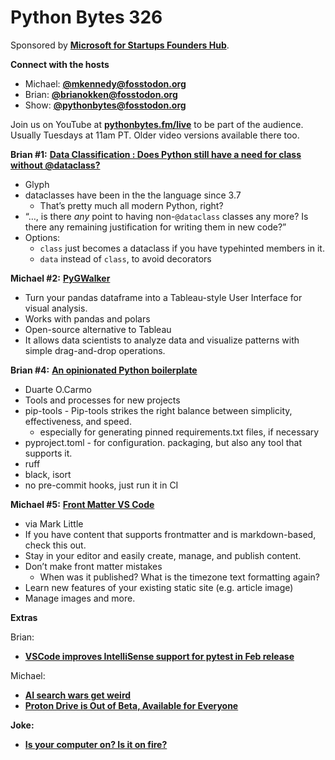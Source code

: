 # Python Bytes 326

Sponsored by [**Microsoft for Startups Founders Hub**](http://pythonbytes.fm/foundershub2022).

**Connect with the hosts**

- Michael: [**@mkennedy@fosstodon.org**](https://fosstodon.org/@mkennedy)
- Brian: [**@brianokken@fosstodon.org**](https://fosstodon.org/@brianokken)
- Show: [**@pythonbytes@fosstodon.org**](https://fosstodon.org/@pythonbytes)

Join us on YouTube at [**pythonbytes.fm/live**](https://pythonbytes.fm/stream/live) to be part of the audience. Usually Tuesdays at 11am PT. Older video versions available there too.

**Brian #1:** [**Data Classification : Does Python still have a need for class without @dataclass?**](https://blog.glyph.im/2023/02/data-classification.html)

- Glyph
- dataclasses have been in the the language since 3.7
    - That’s pretty much all modern Python, right?
- “…, is there *any* point to having non-`@dataclass` classes any more? Is there any remaining justification for writing them in new code?”
- Options:
    - `class` just becomes a dataclass if you have typehinted members in it.
    - `data` instead of `class`, to avoid decorators

**Michael #2:** [**PyGWalker**](https://github.com/Kanaries/pygwalker)

- Turn your pandas dataframe into a Tableau-style User Interface for visual analysis.
- Works with pandas and polars
- Open-source alternative to Tableau
- It allows data scientists to analyze data and visualize patterns with simple drag-and-drop operations.

**Brian #4:** [**An opinionated Python boilerplate**](https://duarteocarmo.com/blog/opinionated-python-boilerplate)

- Duarte O.Carmo
- Tools and processes for new projects
- pip-tools - Pip-tools strikes the right balance between simplicity, effectiveness, and speed.
    - especially for generating pinned requirements.txt files, if necessary
- pyproject.toml - for configuration. packaging, but also any tool that supports it.
- ruff
- black, isort
- no pre-commit hooks, just run it in CI

**Michael #5:** [**Front Matter VS Code**](https://frontmatter.codes)

- via Mark Little
- If you have content that supports frontmatter and is markdown-based, check this out.
- Stay in your editor and easily create, manage, and publish content.
- Don’t make front matter mistakes
    - When was it published? What is the timezone text formatting again?
- Learn new features of your existing static site (e.g. article image)
- Manage images and more.

**Extras** 

Brian:

- **[VSCode improves IntelliSense support for pytest in Feb release](https://code.visualstudio.com/updates/v1_76#_python)**

Michael:

- [**AI search wars get weird**](https://simonwillison.net/2023/Feb/15/bing/)
- [**Proton Drive is Out of Beta, Available for Everyone**](https://news.itsfoss.com/proton-drive-available/)

**Joke:** 

- **[Is your computer on? Is it on fire?](http://aicoder.blogspot.com/2011/03/hilarious-system-calls-in-beos.html?utm_source=pocket_saves)**

